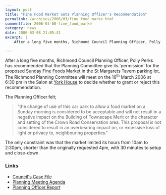 ```yaml
---
layout: post
title: "Fine Food Market Gets Planning Officer's Recommendation"
permalink: /archives/2006/03/fine_food_marke.html
commentfile: 2006-03-08-fine_food_marke
category: news
date: 2006-03-08 21:05:41
excerpt: |
    After a long five months, Richmond Council Planning Officer, Polly Perks has recommended that the Planning Committee give its 'permission' for the proposed Sunday Fine Foods Market in the St Margarets Tavern parking lot.

---
```


After a long five months, Richmond Council Planning Officer, Polly Perks has recommended that the Planning Committee give its 'permission' for the proposed [Sunday Fine Foods Market](/archives/2005/08/sunday_fine_foo.html) in the St Margarets Tavern parking lot. The Richmond Planning Committee will meet on the 16<sup>th</sup> March 2006 at 6:30 pm in the Salon at [York House](/cgi-bin/directory.cgi?key=200508171541&action=getlisting) to decide whether to grant or reject this recommendation.

The Planning Officer felt;

> "the change of use of this car park to allow a food market on a Sunday morning is considered to be acceptable and will not result in a negative impact on the Building of Townscape Merit or the character and setting of the Crown Road Conservation area. This proposal is not considered to result in an overbearing impact on, or excessive loss of light or privacy to, neighbouring properties."

The only constraint was that the market limited its hours from 10am to 2:30pm, shorter than the originally requested 4pm, with 30 minutes to setup and close-down.

### Links

-   [Council's Case File](http://www.ukplanning.com/richmond/showCaseFile.do?councilName=London+Borough+of+Richmond+upon+Thames&appNumber=05%2F2229%2FFUL)
-   [Planning Meeting Agenda](http://www.richmond.gov.uk/home/environment/planning/planning_committee.htm?mgl=ieListDocuments.asp&CId=224&MId=1390&Ver=4)
-   [Planning Officer Report](http://cabnet.richmond.gov.uk/Published/C00000224/M00001390/AI00010455/$Carparkrearof107StMargaretsRoad.doc.pdf)
